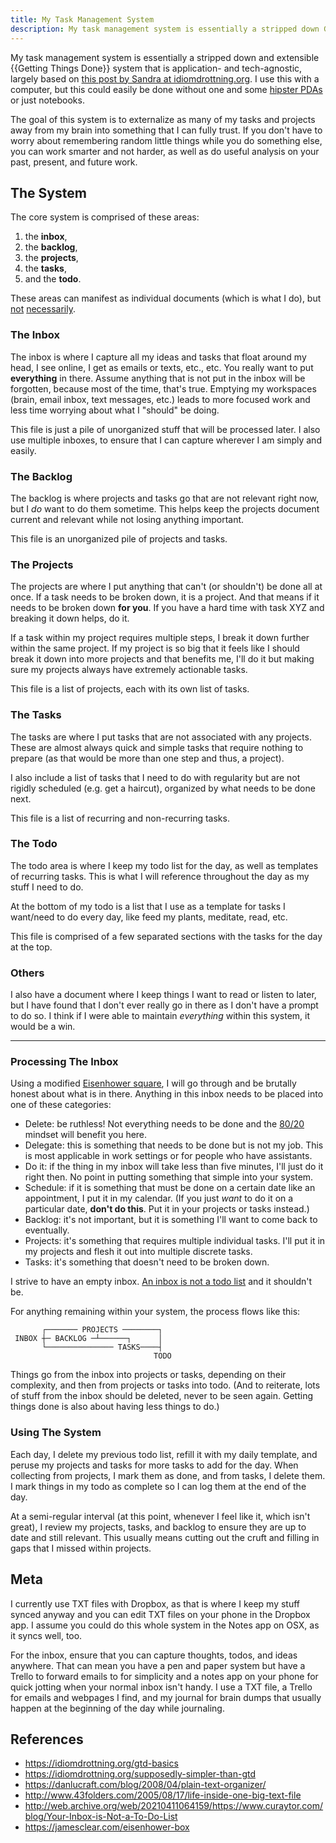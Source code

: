```yaml
---
title: My Task Management System
description: My task management system is essentially a stripped down Getting Things Done system that is application and tech agnostic.
---
```


My task management system is essentially a stripped down and extensible {{Getting Things Done}} system that is application- and tech-agnostic, largely based on [this post by Sandra at idiomdrottning.org](https://merveilles.town/web/statuses/107121945481166989). I use this with a computer, but this could easily be done without one and some [hipster PDAs](https://en.wikipedia.org/wiki/Hipster_PDA) or just notebooks.

The goal of this system is to externalize as many of my tasks and projects away from my brain into something that I can fully trust. If you don't have to worry about remembering random little things while you do something else, you can work smarter and not harder, as well as do useful analysis on your past, present, and future work.

## The System

The core system is comprised of these areas:

1. the **inbox**,
2. the **backlog**,
3. the **projects**,
4. the **tasks**,
5. and the **todo**.

These areas can manifest as individual documents (which is what I do), but [not](https://danlucraft.com/blog/2008/04/plain-text-organizer/) [necessarily](http://www.43folders.com/2005/08/17/life-inside-one-big-text-file).

### The Inbox

The inbox is where I capture all my ideas and tasks that float around my head, I see online, I get as emails or texts, etc., etc. You really want to put **everything** in there. Assume anything that is not put in the inbox will be forgotten, because most of the time, that's true. Emptying my workspaces (brain, email inbox, text messages, etc.) leads to more focused work and less time worrying about what I "should" be doing.

This file is just a pile of unorganized stuff that will be processed later. I also use multiple inboxes, to ensure that I can capture wherever I am simply and easily.

### The Backlog

The backlog is where projects and tasks go that are not relevant right now, but I *do* want to do them sometime. This helps keep the projects document current and relevant while not losing anything important.

This file is an unorganized pile of projects and tasks.

### The Projects

The projects are where I put anything that can't (or shouldn't) be done all at once. If a task needs to be broken down, it is a project. And that means if it needs to be broken down **for you**. If you have a hard time with task XYZ and breaking it down helps, do it.

If a task within my project requires multiple steps, I break it down further within the same project. If my project is so big that it feels like I should break it down into more projects and that benefits me, I'll do it but making sure my projects always have extremely actionable tasks.

This file is a list of projects, each with its own list of tasks.

### The Tasks

The tasks are where I put tasks that are not associated with any projects. These are almost always quick and simple tasks that require nothing to prepare (as that would be more than one step and thus, a project).

I also include a list of tasks that I need to do with regularity but are not rigidly scheduled (e.g. get a haircut), organized by what needs to be done next.

This file is a list of recurring and non-recurring tasks.

### The Todo

The todo area is where I keep my todo list for the day, as well as templates of recurring tasks. This is what I will reference throughout the day as my stuff I need to do.

At the bottom of my todo is a list that I use as a template for tasks I want/need to do every day, like feed my plants, meditate, read, etc.

This file is comprised of a few separated sections with the tasks for the day at the top.

### Others

I also have a document where I keep things I want to read or listen to later, but I have found that I don't ever really go in there as I don't have a prompt to do so. I think if I were able to maintain *everything* within this system, it would be a win.

---

### Processing The Inbox

Using a modified [Eisenhower square](https://jamesclear.com/eisenhower-box), I will go through and be brutally honest about what is in there. Anything in this inbox needs to be placed into one of these categories:

- Delete: be ruthless! Not everything needs to be done and the [80/20](https://en.wikipedia.org/wiki/Pareto_principle) mindset will benefit you here.
- Delegate: this is something that needs to be done but is not my job. This is most applicable in work settings or for people who have assistants.
- Do it: if the thing in my inbox will take less than five minutes, I'll just do it right then. No point in putting something that simple into your system.
- Schedule: if it is something that must be done on a certain date like an appointment, I put it in my calendar. (If you just *want* to do it on a particular date, **don't do this**. Put it in your projects or tasks instead.)
- Backlog: it's not important, but it is something I'll want to come back to eventually. 
- Projects: it's something that requires multiple individual tasks. I'll put it in my projects and flesh it out into multiple discrete tasks. 
- Tasks: it's something that doesn't need to be broken down.

I strive to have an empty inbox. [An inbox is not a todo list](http://web.archive.org/web/20210411064159/https://www.curaytor.com/blog/Your-Inbox-is-Not-a-To-Do-List) and it shouldn't be.

For anything remaining within your system, the process flows like this:

```
       ┌─────── PROJECTS ────────┐
 INBOX ┼─ BACKLOG ─┴──────┐      │
       └─────────────── TASKS────┤
                                TODO
```

Things go from the inbox into projects or tasks, depending on their complexity, and then from projects or tasks into todo. (And to reiterate, lots of stuff from the inbox should be deleted, never to be seen again. Getting things done is also about having less things to do.)

### Using The System

Each day, I delete my previous todo list, refill it with my daily template, and peruse my projects and tasks for more tasks to add for the day. When collecting from projects, I mark them as done, and from tasks, I delete them. I mark things in my todo as complete so I can log them at the end of the day.

At a semi-regular interval (at this point, whenever I feel like it, which isn't great), I review my projects, tasks, and backlog to ensure they are up to date and still relevant. This usually means cutting out the cruft and filling in gaps that I missed within projects.

## Meta

I currently use TXT files with Dropbox, as that is where I keep my stuff synced anyway and you can edit TXT files on your phone in the Dropbox app. I assume you could do this whole system in the Notes app on OSX, as it syncs well, too.

For the inbox, ensure that you can capture thoughts, todos, and ideas anywhere. That can mean you have a pen and paper system but have a Trello to forward emails to for simplicity and a notes app on your phone for quick jotting when your normal inbox isn't handy. I use a TXT file, a Trello for emails and webpages I find, and my journal for brain dumps that usually happen at the beginning of the day while journaling.

## References

- https://idiomdrottning.org/gtd-basics
- https://idiomdrottning.org/supposedly-simpler-than-gtd
- https://danlucraft.com/blog/2008/04/plain-text-organizer/
- http://www.43folders.com/2005/08/17/life-inside-one-big-text-file
- http://web.archive.org/web/20210411064159/https://www.curaytor.com/blog/Your-Inbox-is-Not-a-To-Do-List
- https://jamesclear.com/eisenhower-box
